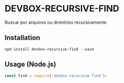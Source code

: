 # DEVBOX-RECURSIVE-FIND

Buscar por arquivos ou diretórios recursivamente.

## Installation
```shell
npm install devbox-recursive-find --save
```

## Usage (Node.js)
```js
const find = require('devbox-recursive-find');
```
